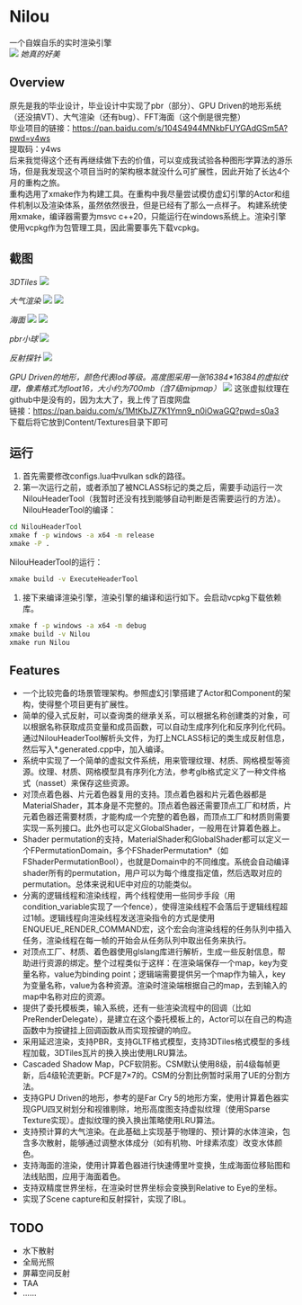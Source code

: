 # Nilou
一个自娱自乐的实时渲染引擎  
![](figures/nilou.png)
_她真的好美_
## Overview

原先是我的毕业设计，毕业设计中实现了pbr（部分）、GPU Driven的地形系统（还没搞VT）、大气渲染（还有bug）、FFT海面（这个倒是很完整）  
毕业项目的链接：https://pan.baidu.com/s/104S4944MNkbFUYGAdGSm5A?pwd=y4ws  
提取码：y4ws  
后来我觉得这个还有再继续做下去的价值，可以变成我试验各种图形学算法的游乐场，但是我发现这个项目当时的架构根本就没什么可扩展性，因此开始了长达4个月的重构之旅。  
重构选用了xmake作为构建工具。在重构中我尽量尝试模仿虚幻引擎的Actor和组件机制以及渲染体系，虽然依然很丑，但是已经有了那么一点样子。
构建系统使用xmake，编译器需要为msvc c++20，只能运行在windows系统上。渲染引擎使用vcpkg作为包管理工具，因此需要事先下载vcpkg。  
## 截图
_3DTiles_
![](figures/3dtiles.png)
  
_大气渲染_
![](figures/atmosphere1.png)
![](figures/atmosphere2.png)
  
_海面_
![](figures/ocean1.png)
![](figures/ocean2.png)
  
_pbr小球_
![](figures/pbr.png)
  
_反射探针_
![](figures/ibl_and_shadow.png)
  
_GPU Driven的地形，颜色代表lod等级。高度图采用一张16384*16384的虚拟纹理，像素格式为float16，大小约为700mb（含7级mipmap）_
![](figures/virtual_heightfield.png)
这张虚拟纹理在github中是没有的，因为太大了，我上传了百度网盘  
链接：https://pan.baidu.com/s/1MtKbJZ7K1Ymn9_n0iOwaGQ?pwd=s0a3  
下载后将它放到Content/Textures目录下即可  
  
## 运行
1. 首先需要修改configs.lua中vulkan sdk的路径。
2. 第一次运行之前，或者添加了被NCLASS标记的类之后，需要手动运行一次NilouHeaderTool（我暂时还没有找到能够自动判断是否需要运行的方法）。
NilouHeaderTool的编译：
```sh
cd NilouHeaderTool
xmake f -p windows -a x64 -m release
xmake -P .
```
NilouHeaderTool的运行：
```sh
xmake build -v ExecuteHeaderTool
```
1. 接下来编译渲染引擎，渲染引擎的编译和运行如下。会启动vcpkg下载依赖库。
```sh
xmake f -p windows -a x64 -m debug
xmake build -v Nilou  
xmake run Nilou
```
## Features
- 一个比较完备的场景管理架构。参照虚幻引擎搭建了Actor和Component的架构，使得整个项目更有扩展性。
- 简单的侵入式反射，可以查询类的继承关系，可以根据名称创建类的对象，可以根据名称获取成员变量和成员函数，可以自动生成序列化和反序列化代码。通过NilouHeaderTool解析头文件，为打上NCLASS标记的类生成反射信息，然后写入*.generated.cpp中，加入编译。
- 系统中实现了一个简单的虚拟文件系统，用来管理纹理、材质、网格模型等资源。纹理、材质、网格模型具有序列化方法，参考glb格式定义了一种文件格式（nasset）来保存这些资源。
- 对顶点着色器、片元着色器复用的支持。顶点着色器和片元着色器都是MaterialShader，其本身是不完整的。顶点着色器还需要顶点工厂和材质，片元着色器还需要材质，才能构成一个完整的着色器，而顶点工厂和材质则需要实现一系列接口。此外也可以定义GlobalShader，一般用在计算着色器上。
- Shader permutation的支持，MaterialShader和GlobalShader都可以定义一个FPermutationDomain，多个FShaderPermutation*（如FShaderPermutationBool），也就是Domain中的不同维度。系统会自动编译shader所有的permutation，用户可以为每个维度指定值，然后选取对应的permutation。总体来说和UE中对应的功能类似。
- 分离的逻辑线程和渲染线程，两个线程使用一些同步手段（用condition_variable实现了一个fence），使得渲染线程不会落后于逻辑线程超过1帧。逻辑线程向渲染线程发送渲染指令的方式是使用ENQUEUE_RENDER_COMMAND宏，这个宏会向渲染线程的任务队列中插入任务，渲染线程在每一帧的开始会从任务队列中取出任务来执行。
- 对顶点工厂、材质、着色器使用glslang库进行解析，生成一些反射信息，帮助进行资源的绑定。整个过程类似于这样：在渲染端保存一个map，key为变量名称，value为binding point；逻辑端需要提供另一个map作为输入，key为变量名称，value为各种资源。渲染时渲染端根据自己的map，去到输入的map中名称对应的资源。
- 提供了委托模板类，输入系统，还有一些渲染流程中的回调（比如PreRenderDelegate），是建立在这个委托模板上的，Actor可以在自己的构造函数中为按键挂上回调函数从而实现按键的响应。
- 采用延迟渲染，支持PBR，支持GLTF格式模型，支持3DTiles格式模型的多线程加载，3DTiles瓦片的换入换出使用LRU算法。
- Cascaded Shadow Map，PCF软阴影。CSM默认使用8级，前4级每帧更新，后4级轮流更新。PCF是7×7的。CSM的分割比例暂时采用了UE的分割方法。
- 支持GPU Driven的地形，参考的是Far Cry 5的地形方案，使用计算着色器实现GPU四叉树划分和视锥剔除，地形高度图支持虚拟纹理（使用Sparse Texture实现）。虚拟纹理的换入换出策略使用LRU算法。
- 支持预计算的大气渲染。在此基础上实现基于物理的、预计算的水体渲染，包含多次散射，能够通过调整水体成分（如有机物、叶绿素浓度）改变水体颜色。
- 支持海面的渲染，使用计算着色器进行快速傅里叶变换，生成海面位移贴图和法线贴图，应用于海面着色。
- 支持双精度世界坐标，在渲染时世界坐标会变换到Relative to Eye的坐标。
- 实现了Scene capture和反射探针，实现了IBL。
## TODO
- 水下散射
- 全局光照
- 屏幕空间反射
- TAA
- ......